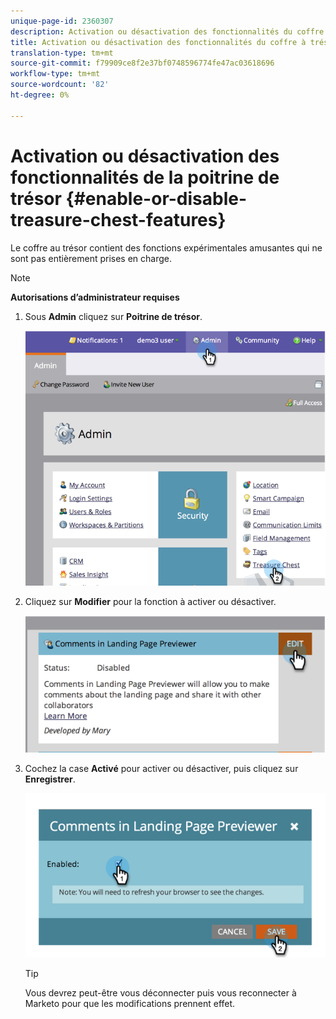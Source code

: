 ```yaml
---
unique-page-id: 2360307
description: Activation ou désactivation des fonctionnalités du coffre à trésors - Documents marketing - Documentation du produit
title: Activation ou désactivation des fonctionnalités du coffre à trésors
translation-type: tm+mt
source-git-commit: f79909ce8f2e37bf0748596774fe47ac03618696
workflow-type: tm+mt
source-wordcount: '82'
ht-degree: 0%

---
```



# Activation ou désactivation des fonctionnalités de la poitrine de trésor {#enable-or-disable-treasure-chest-features}

Le coffre au trésor contient des fonctions expérimentales amusantes qui ne sont pas entièrement prises en charge.

>[!NOTE]
>
>**Autorisations d’administrateur requises**

1. Sous **Admin** cliquez sur **Poitrine de trésor**.

   ![](assets/image2014-9-16-17-3a0-3a36.png)

1. Cliquez sur **Modifier** pour la fonction à activer ou désactiver.

   ![](assets/image2014-9-16-16-3a53-3a42.png)

1. Cochez la case **Activé** pour activer ou désactiver, puis cliquez sur **Enregistrer**.

   ![](assets/image2014-9-16-16-3a53-3a53.png)

   >[!TIP]
   >
   >Vous devrez peut-être vous déconnecter puis vous reconnecter à Marketo pour que les modifications prennent effet.

